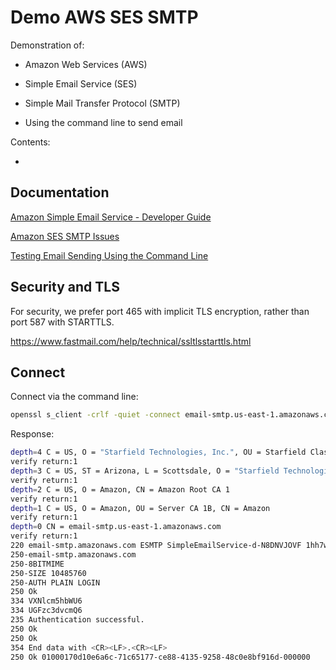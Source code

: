 # Demo AWS SES SMTP

Demonstration of:

* Amazon Web Services (AWS)

* Simple Email Service (SES)

* Simple Mail Transfer Protocol (SMTP)

* Using the command line to send email

Contents:

* [](#)


## Documentation

[Amazon Simple Email Service - Developer Guide](https://docs.aws.amazon.com/ses/latest/DeveloperGuide/ses-dg.pdf)

[Amazon SES SMTP Issues](https://docs.aws.amazon.com/ses/latest/DeveloperGuide/troubleshoot-smtp.html)

[Testing Email Sending Using the Command Line](https://docs.aws.amazon.com/ses/latest/DeveloperGuide/send-email-smtp-client-command-line.html)


## Security and TLS

For security, we prefer port 465 with implicit TLS encryption, rather than port 587 with STARTTLS.

https://www.fastmail.com/help/technical/ssltlsstarttls.html



## Connect

Connect via the command line:

```sh
openssl s_client -crlf -quiet -connect email-smtp.us-east-1.amazonaws.com:465 < message.txt
```

Response:

```sh
depth=4 C = US, O = "Starfield Technologies, Inc.", OU = Starfield Class 2 Certification Authority
verify return:1
depth=3 C = US, ST = Arizona, L = Scottsdale, O = "Starfield Technologies, Inc.", CN = Starfield Services Root Certificate Authority - G2
verify return:1
depth=2 C = US, O = Amazon, CN = Amazon Root CA 1
verify return:1
depth=1 C = US, O = Amazon, OU = Server CA 1B, CN = Amazon
verify return:1
depth=0 CN = email-smtp.us-east-1.amazonaws.com
verify return:1
220 email-smtp.amazonaws.com ESMTP SimpleEmailService-d-N8DNVJOVF 1hh7w7XwCXyEHPypK4v6
250-email-smtp.amazonaws.com
250-8BITMIME
250-SIZE 10485760
250-AUTH PLAIN LOGIN
250 Ok
334 VXNlcm5hbWU6
334 UGFzc3dvcmQ6
235 Authentication successful.
250 Ok
250 Ok
354 End data with <CR><LF>.<CR><LF>
250 Ok 01000170d10e6a6c-71c65177-ce88-4135-9258-48c0e8bf916d-000000
```
